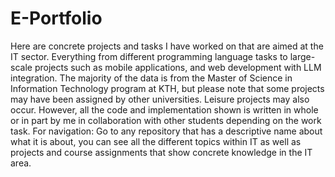 # E-Portfolio
Here are concrete projects and tasks I have worked on that are aimed at the IT sector. 
Everything from different programming language tasks to large-scale projects such as mobile applications, and web development with LLM integration. 
The majority of the data is from the Master of Science in Information Technology program at KTH, but please note that some projects may have been assigned by other universities.
Leisure projects may also occur. 
However, all the code and implementation shown is written in whole or in part by me in collaboration with other students depending on the work task. 
For navigation:
Go to any repository that has a descriptive name about what it is about, you can see all the different topics within IT as well as projects and course assignments that show concrete knowledge in the IT area.

